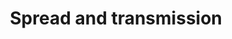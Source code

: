 ---
banner:
  content: 'You can set this component to ''display: true'' to show a banner at the
    top of the page.'
  display: false
  heading: This is a place to place urgent information
layout: category
name: spread-transmission
owner: CDC
questions:
- how-does-the-virus-spread
- can-someone-who-has-had-covid-19-spread-the-illness-to-others
- what-is-community-spread
- what-community-mitigation
- community-mitigation
- close-contact-covid-19
- around-someone-who-is-close-contact
- exposed-but-negative-test-still-quarantine
- exposed-but-feel-fine
- close-contact-will-i-be-tested
- when-can-i-be-around-others-after-having-covid-19
- what-do-i-do-if-exposed-to-covid-19
- what-is-contact-tracing
- what-happens-contact-tracing-diagnosed
- who-is-close-contact
- close-contact-if-wearing-mask
- covid-19-digital-tool-secure-health-info
- personal-info-contact-tracing
- required-download-contact-tracing-app
- national-app-contact-tracing
- contact-tracer-asked-for-confidential-information
- avoid-contact-tracing-scam
- am-i-at-risk-for-covid-19-from-packages-or-products-shipping-from-china
- can-mosquitoes-spread-covid19
- can-the-virus-be-transmitted-by-blood-transfusion
- can-i-get-coronavirus-from-food
- can-the-virus-that-causes-covid-19-be-spread-through-food
- will-warm-weather-stop-the-outbreak-of-covid-19
- can-the-covid-19-virus-spread-through-sewerage-systems
- covid-19-spread-floodwater
- can-the-covid-19-virus-spread-through-drinking-water
- can-the-covid-19-virus-spread-through-pools-and-hot-tubs
- spread-lakes-rivers
- spread-saltwater-pools
- if-utility-issued-boil-water-advisory-can-i-use-tap-water-to-wash-hands
- is-the-covid-19-virus-found-in-feces
- additional-information-about-water-transmission-and-covid-19
- can-i-get-covid-19-from-my-pets
- should-avoid-contact-with-pets
- what-precautions-with-imported-animals
- can-bats-in-us-get-covid19-and-spread-it-to-people
- can-wild-animals-spread-covid19-to-people-and-pets
- handle-body-someone-who-died
- is-5g-phone-technology-linked
- can-sanitizing-tunnels-be-used-to-prevent-spread
- should-sidewalks-and-roads-be-disinfected-to-prevent-covid-19
redirect_from:
- /spread/
- /water-transmission/
- /protect-yourself/has-anyone-in-united-states-gotten-infected/
- /protect-yourself/how-many-cases-are-there-in-the-us/
title: Spread and transmission
---